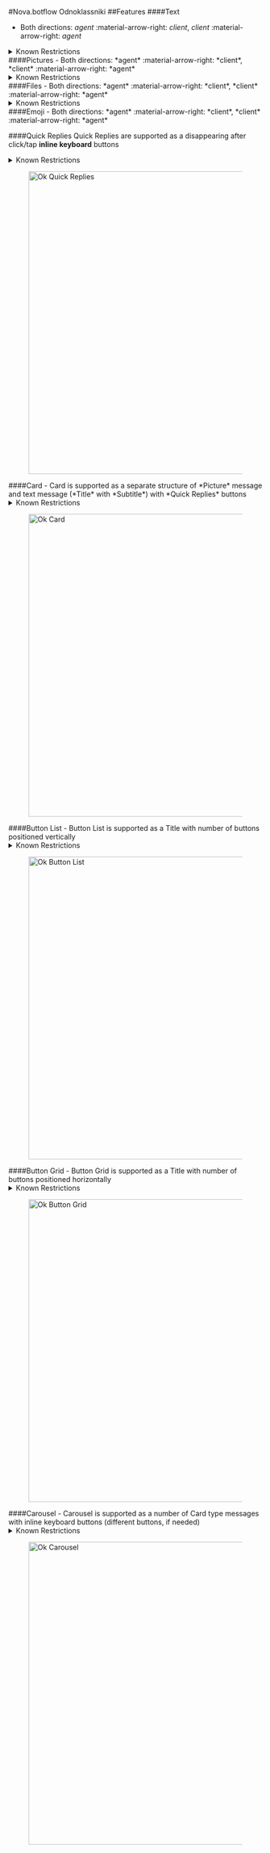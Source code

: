 #Nova.botflow Odnoklassniki
##Features
####Text
- Both directions: *agent* :material-arrow-right: *client*, *client* :material-arrow-right: *agent*

<details><summary>Known Restrictions</summary>
<p>
```
• Maximum message text character limit: 4096 characters in Latin and Cyrillic, including emoji
• Each emoji takes several characters (for example, a smiley is 8 characters long, a heart is 7 characters long, etc.)
```
</p>
</details>
####Pictures
- Both directions: *agent* :material-arrow-right: *client*, *client* :material-arrow-right: *agent*

<details><summary>Known Restrictions</summary>
<p>
```
• Maximum size of uploading images by API is 1680x1680
```
</p>
</details>
####Files
- Both directions: *agent* :material-arrow-right: *client*, *client* :material-arrow-right: *agent*

<details><summary>Known Restrictions</summary>
<p>
```
• The video length can be any
• File size should not exceed 32 GB
```
</p>
</details>
####Emoji
- Both directions: *agent* :material-arrow-right: *client*, *client* :material-arrow-right: *agent*

####Quick Replies
Quick Replies are supported as a disappearing after click/tap **inline keyboard** buttons
<details><summary>Known Restrictions</summary>
<p>
```
• Type: message
• Maximum message length: 4096 characters, including emoji
• Maximum buttons: 100
• Maximum label (text on button): 42 characters (the platform will cut off the rest and insert ellipsis)
```
</p>
</details>
<figure> <img src="/novadocs/components/botflow/examples/OkFlowQuickReplies.png" title="Ok Quick Replies" width="600" height"500"> </a> </figure>
####Card
- Card is supported as a separate structure of *Picture* message and text message (*Title* with *Subtitle*) with *Quick Replies* buttons
<details><summary>Known Restrictions</summary>
<p>
```
• Type: message
• Maximum message length: 4096 characters, including emoji
• Maximum label (text on button): 42 characters (the platform will cut off the rest and insert ellipsis)
```
</p>
</details>
<figure> <img src="/novadocs/components/botflow/examples/OkFlowCard.png" title="Ok Card" width="600" height"500"> </a> </figure>
####Button List
- Button List is supported as a Title with number of buttons positioned vertically 
<details><summary>Known Restrictions</summary>
<p>
```
• Type: message
• Maximum message length: 4096 characters, including emoji
• Maximum buttons: 100
• Maximum label (text on button): 42 characters (the platform will cut off the rest and insert ellipsis)
```
</p>
</details>
<figure> <img src="/novadocs/components/botflow/examples/OkFlowButtonlist.png" title="Ok Button List" width="600" height"500"> </a> </figure>
####Button Grid
- Button Grid is supported as a Title with number of buttons positioned horizontally  
<details><summary>Known Restrictions</summary>
<p>
```
• Type: message
• Maximum message length: 4096 characters, including emoji
• Maximum buttons: 100
• Maximum label (text on button): 42 characters (the platform will cut off the rest and insert ellipsis)
```
</p>
</details>
<figure> <img src="/novadocs/components/botflow/examples/OkFlowButtongrid.png" title="Ok Button Grid" width="600" height"500"> </a> </figure>
####Carousel
- Carousel is supported as a number of Card type messages with inline keyboard buttons (different buttons, if needed)
<details><summary>Known Restrictions</summary>
<p>
```
• Type: message
• Maximum size of uploading images by API is 1680x1680
• Maximum message length: 4096 characters, including emoji
• Maximum buttons: 100
• Maximum label (text on button): 42 characters (the platform will cut off the rest and insert ellipsis)
```
</details>
<figure> <img src="/novadocs/components/botflow/examples/OkFlowCarousel.png" title="Ok Carousel" width="600" height"500"> </a> </figure>